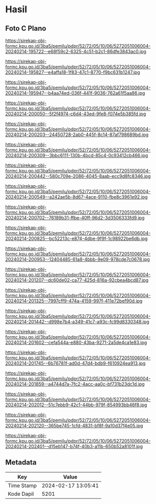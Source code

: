 # Hasil

## Foto C Plano

https://sirekap-obj-formc.kpu.go.id/3ba5/pemilu/pdpr/52/72/05/10/06/5272051006004-20240214-195722--e68f59c2-6325-4c51-b2c1-86dfe3843ac0.jpg

https://sirekap-obj-formc.kpu.go.id/3ba5/pemilu/pdpr/52/72/05/10/06/5272051006004-20240214-195827--e4affa18-1f83-47c1-8770-f9bc631b1247.jpg

https://sirekap-obj-formc.kpu.go.id/3ba5/pemilu/pdpr/52/72/05/10/06/5272051006004-20240214-195947--b4aa74ed-036f-441f-9036-762a61f5aa86.jpg

https://sirekap-obj-formc.kpu.go.id/3ba5/pemilu/pdpr/52/72/05/10/06/5272051006004-20240214-200050--5f2f4974-c6d4-43ed-9fe8-f074e5b385fd.jpg

https://sirekap-obj-formc.kpu.go.id/3ba5/pemilu/pdpr/52/72/05/10/06/5272051006004-20240214-200203--24450728-2ab0-445f-8c14-87af798689bd.jpg

https://sirekap-obj-formc.kpu.go.id/3ba5/pemilu/pdpr/52/72/05/10/06/5272051006004-20240214-200309--3bbc6111-130b-4bcd-85c4-0c93412cb466.jpg

https://sirekap-obj-formc.kpu.go.id/3ba5/pemilu/pdpr/52/72/05/10/06/5272051006004-20240214-200442--580c709e-2086-4045-8aab-ecc9d8fc8346.jpg

https://sirekap-obj-formc.kpu.go.id/3ba5/pemilu/pdpr/52/72/05/10/06/5272051006004-20240214-200549--a242ae5b-8d67-4ace-9110-fbe8c3961e92.jpg

https://sirekap-obj-formc.kpu.go.id/3ba5/pemilu/pdpr/52/72/05/10/06/5272051006004-20240214-200702--76189b31-ffbe-40ff-96d2-3d3506333fd9.jpg

https://sirekap-obj-formc.kpu.go.id/3ba5/pemilu/pdpr/52/72/05/10/06/5272051006004-20240214-200825--bc52213c-e874-4dbe-9f9f-1c98922be6db.jpg

https://sirekap-obj-formc.kpu.go.id/3ba5/pemilu/pdpr/52/72/05/10/06/5272051006004-20240214-200953--12404485-61a8-4bbb-9e09-978cde7c0678.jpg

https://sirekap-obj-formc.kpu.go.id/3ba5/pemilu/pdpr/52/72/05/10/06/5272051006004-20240214-201207--dc60de02-ca77-425d-816a-92cbea4bcd87.jpg

https://sirekap-obj-formc.kpu.go.id/3ba5/pemilu/pdpr/52/72/05/10/06/5272051006004-20240214-201325--7997cff9-474a-4159-997f-411e72bef90d.jpg

https://sirekap-obj-formc.kpu.go.id/3ba5/pemilu/pdpr/52/72/05/10/06/5272051006004-20240214-201442--d998e7b4-a349-41c7-a93c-fc99d8330348.jpg

https://sirekap-obj-formc.kpu.go.id/3ba5/pemilu/pdpr/52/72/05/10/06/5272051006004-20240214-201602--cefa544a-e880-43ba-9271-2a5de4ca1e83.jpg

https://sirekap-obj-formc.kpu.go.id/3ba5/pemilu/pdpr/52/72/05/10/06/5272051006004-20240214-201745--6b76781f-ad0d-47d4-bdb9-f610924ea913.jpg

https://sirekap-obj-formc.kpu.go.id/3ba5/pemilu/pdpr/52/72/05/10/06/5272051006004-20240214-201859--a4744d7a-7fc2-4acc-aa0c-bf731b23dc1d.jpg

https://sirekap-obj-formc.kpu.go.id/3ba5/pemilu/pdpr/52/72/05/10/06/5272051006004-20240214-202012--51c7ebb9-42c1-44bb-979f-854993bb46f8.jpg

https://sirekap-obj-formc.kpu.go.id/3ba5/pemilu/pdpr/52/72/05/10/06/5272051006004-20240214-202120--365be745-1cfd-4831-bf8f-9a10d37f4e05.jpg

https://sirekap-obj-formc.kpu.go.id/3ba5/pemilu/pdpr/52/72/05/10/06/5272051006004-20240214-202401--d15eb147-b74f-40b3-a11b-650b52a8101f.jpg


## Metadata

| Key        | Value               |
| ---------- | ------------------- |
| Time Stamp | 2024-02-17 13:05:41 |
| Kode Dapil | 5201                |



